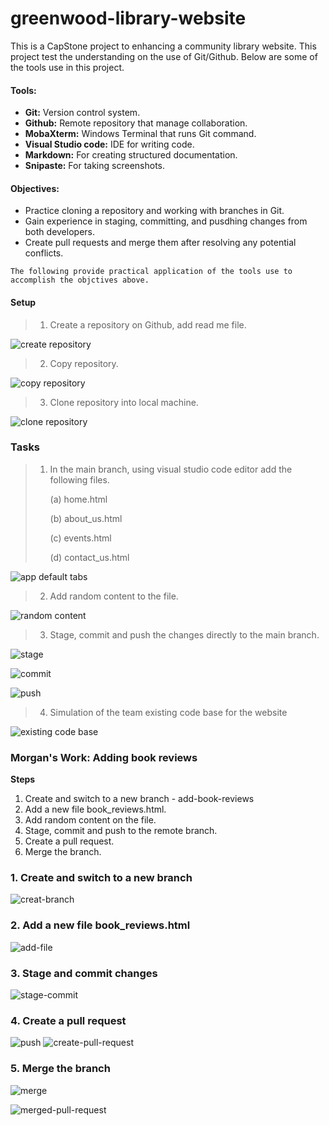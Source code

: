 # greenwood-library-website

This is a CapStone project to enhancing a community library website. This project test the understanding on the use of Git/Github. Below are some of the tools use in this project.

#### **Tools:**

+ __Git:__ Version control system.
+ __Github:__ Remote repository that manage collaboration.
+ __MobaXterm:__ Windows Terminal that runs Git command.
+ __Visual Studio code:__ IDE for writing code.
+ __Markdown:__ For creating structured documentation.
+ __Snipaste:__ For taking screenshots.


#### **Objectives:**

+ Practice cloning a repository and working with branches in Git.
+ Gain experience in staging, committing, and pusdhing changes from both developers.
+ Create pull requests and merge them after resolving any potential conflicts.

```
The following provide practical application of the tools use to accomplish the objctives above.
```

#### **Setup**

> 1. Create a repository on Github, add read me file.

![create repository](./img/img%201-create-repo.png)

> 2. Copy repository.

![copy repository](./img/img%202%20-copy-repo.png)

> 3. Clone repository into local machine.

![clone repository](./img/img%203%20-%20clone-repo.png)

### **Tasks**

> 1. In the main branch, using visual studio code editor add the following files.
>
>     (a) home.html
> 
>     (b) about_us.html
>
>     (c) events.html
>
>     (d) contact_us.html

![app default tabs](./img/img%204%20-%20home-about-event-contact.png)

> 2. Add random content to the file.

![random content](./img/img%205%20-%20add-random-content-to-file.png)

> 3. Stage, commit and push the changes directly to the main branch.

![stage](./img/img%206%20-%20git-staging.png)

![commit](./img/img%207%20-%20commit-stage.png)

![push](./img/img%208%20-%20git-push.png)

> 4. Simulation of the team existing code base for the website

![existing code base](./img/img%209%20-%20github-repo.png)

### Morgan's Work: Adding book reviews

__Steps__

1. Create and switch to a new branch - add-book-reviews
2. Add a new file book_reviews.html.
3. Add random content on the file.
4. Stage, commit and push to the remote branch.
5. Create a pull request.
6. Merge the branch.

### 1. Create and switch to a new branch
![creat-branch](./img/img%2010%20-%20creaate-branch.png)

### 2. Add a new file book_reviews.html
![add-file](./img/img%2011%20-%20add-book-review.png)

### 3. Stage and commit changes
![stage-commit](./img/img%2012%20-%20staging-commit.png)

### 4. Create a pull request
![push](./img/img%2013%20-%20push-branch.png)
![create-pull-request](./img/img%2014%20-%20create-pull-request.png)

### 5. Merge the branch
![merge](./img/img%2015%20-%20merge-pull-request.png)

![merged-pull-request](./img/img%2016%20-%20pull-request-merged.png)